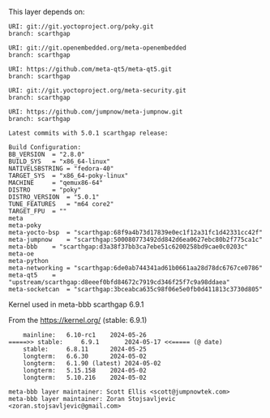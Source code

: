This layer depends on:

	URI: git://git.yoctoproject.org/poky.git
	branch: scarthgap

	URI: git://git.openembedded.org/meta-openembedded
	branch: scarthgap

	URI: https://github.com/meta-qt5/meta-qt5.git
	branch: scarthgap

	URI: git://git.yoctoproject.org/meta-security.git
	branch: scarthgap

	URI: https://github.com/jumpnow/meta-jumpnow.git
	branch: scarthgap

	Latest commits with 5.0.1 scarthgap release:

	Build Configuration:
	BB_VERSION	= "2.8.0"
	BUILD_SYS	= "x86_64-linux"
	NATIVELSBSTRING	= "fedora-40"
	TARGET_SYS	= "x86_64-poky-linux"
	MACHINE		= "qemux86-64"
	DISTRO		= "poky"
	DISTRO_VERSION	= "5.0.1"
	TUNE_FEATURES	= "m64 core2"
	TARGET_FPU	= ""
	meta
	meta-poky
	meta-yocto-bsp	= "scarthgap:68f9a4b73d17839e0ec1f12a31fc1d42331cc42f"
	meta-jumpnow	= "scarthgap:500080773492dd842d6ea0627ebc80b2f775ca1c"
	meta-bbb	= "scarthgap:d3a38f37bb3ca7ebe51c6200258bd9cae0c0203c"
	meta-oe
	meta-python
	meta-networking	= "scarthgap:6de0ab744341ad61b0661aa28d78dc6767ce0786"
	meta-qt5	= "upstream/scarthgap:d8eeef0bfd84672c7919cd346f25f7c9a98ddaea"
	meta-socketcan	= "scarthgap:3bceabca635c98f06e5e0fb0d411813c3730d805"

Kernel used in meta-bbb scarthgap 6.9.1

From the https://kernel.org/ (stable: 6.9.1)

```
	mainline:	6.10-rc1	2024-05-26
=====>>	stable:		6.9.1		2024-05-17 <<===== (@ date)
	stable:		6.8.11		2024-05-25
	longterm:	6.6.30		2024-05-02
	longterm:	6.1.90 (latest)	2024-05-02
	longterm:	5.15.158	2024-05-02
	longterm:	5.10.216	2024-05-02
```

	meta-bbb layer maintainer: Scott Ellis <scott@jumpnowtek.com>
	meta-bbb layer maintainer: Zoran Stojsavljevic <zoran.stojsavljevic@gmail.com>

